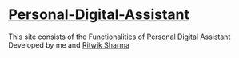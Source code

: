 # [Personal-Digital-Assistant](https://riya-17.github.io/Personal-Digital-Assistant/)
This site consists of the Functionalities of Personal Digital Assistant Developed by me and [Ritwik Sharma](https://github.com/ritwik12) 
